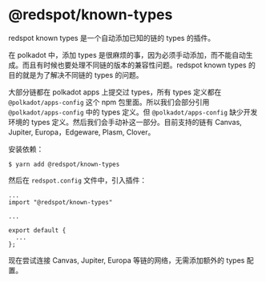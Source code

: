 # @redspot/known-types

redspot known types 是一个自动添加已知的链的 types 的插件。

在 polkadot 中，添加 types 是很麻烦的事，因为必须手动添加，而不能自动生成。而且有时候也要处理不同链的版本的兼容性问题。redspot known types 的目的就是为了解决不同链的 types 的问题。

大部分链都在 polkadot apps 上提交过 types，所有 types 定义都在 `@polkadot/apps-config` 这个 npm 包里面。所以我们会部分引用`@polkadot/apps-config` 中的 types 定义。但 `@polkadot/apps-config` 缺少开发环境的 types 定义。然后我们会手动补这一部分。目前支持的链有  Canvas, Jupiter, Europa，Edgeware, Plasm, Clover。

安装依赖：

```bash=
$ yarn add @redspot/known-types
```

然后在 `redspot.config` 文件中，引入插件：

```javascript=
...
import "@redspot/known-types"

...

export default {
  ...
};
```

现在尝试连接 Canvas, Jupiter, Europa 等链的网络，无需添加额外的 types 配置。